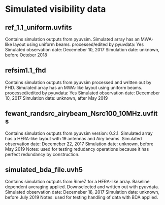 # Simulated visibility data


## ref_1.1_uniform.uvfits

Contains simulation outputs from pyuvsim. Simulated array has an MWA-like layout
using uniform beams.
processed/edited by pyuvdata: Yes
Simulated observation date: Decemeber 10, 2017
Simulation date: unknown, before October 2018

## refsim1.1_fhd

Contains simulation outputs from pyuvsim processed and written out by FHD.
Simulated array has an MWA-like layout using uniform beams.
processed/edited by pyuvdata: Yes
Simulated observation date: Decemeber 10, 2017
Simulation date: unknown, after May 2019

## fewant_randsrc_airybeam_Nsrc100_10MHz.uvfits

Contains simulation outputs from pyuvsim version: 0.2.1.
Simulated array has a HERA-like layout with 19 antennas and Airy beams.
Simulated observation date: Decemeber 22, 2017
Simulation date: unknown, before May 2019
Notes: used for testing redudancy operations because it has perfect redundancy
by construction.

## simulated_bda_file.uvh5

Contains simulation outputs from RimeZ for a HERA-like array. Baseline dependent
averaging applied. Downselected and written out with pyuvdata.
Simulated observation date: Decemeber 18, 2017
Simulation date: unknown, before July 2019
Notes: used for testing handling of data with BDA applied.